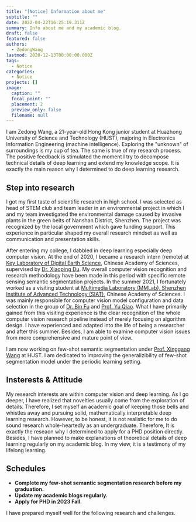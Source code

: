 ```yaml
---
title: "[Notice] Information about me"
subtitle: ""
date: 2022-04-22T16:25:19.311Z
summary: Info about me and my academic blog.
draft: false
featured: false
authors:
  - ZedongWang
lastmod: 2020-12-13T00:00:00.000Z
tags:
  - Notice
categories:
  - Notice
projects: []
image:
  caption: ""
  focal_point: ""
  placement: 2
  preview_only: false
  filename: null
---
```

I am Zedong Wang, a 21-year-old Hong Kong junior student at Huazhong University of Science and Technology (HUST), majoring in Electronics Information Engineering (machine intelligence). Exploring the "unknown" of surroundings is my cup of tea. The same is true of my research process. The positive feedback is stimulated the moment I try to decompose technical details of deep learning and extend my knowledge scope. It is exactly the main reason why I determined to do deep learning research.

## Step into research

I got my first taste of scientific research in high school. I was selected as head of STEM club and team leader in an environmental project in which I and my team investigated the environmental damage caused by invasive plants in the green belts of Nanshan District, Shenzhen. The project was recognized by the local government which gave funding support. This experience in particular shaped my overall research mindset as well as communication and presentation skills. 

After entering my college, I dabbled in deep learning especially deep computer vision. At the end of 2020, I became a research intern (remote) at [Key Laboratory of Digital Earth Science](http://www.digitalearthlab.com.cn/), Chinese Academy of Sciences, supervised by [Dr. Xiaoping Du](https://scholar.google.com/citations?hl=zh-CN&user=TpX2C3cAAAAJ). My overall computer vision recognition and research methodology have been made in this period with specific remote sensing semantic segmentation projects.  In the summer 2021, I fortunately worked as a visiting student at [Multimedia Laboratory (MMLab), Shenzhen Institute of Advanced Technology (SIAT)](http://mmlab.siat.ac.cn/), Chinese Academy of Sciences. I was mainly responsible for computer vision model configuration and data selection in the group of [Dr. Bin Fu](https://scholar.google.com/citations?hl=zh-CN&user=9WhK1y4AAAAJ) and [Prof. Yu Qiao](https://scholar.google.com/citations?hl=zh-CN&user=gFtI-8QAAAAJ). What I have primarily gained from this visiting experience is the clear recognition of the whole computer vision research pipeline instead of merely focusing on algorithm design. I have experienced and adapted into the life of being a researcher and after this summer. Besides, I am able to examine computer vision issues from more comprehensive and mature point of view.

I am now working on few-shot semantic segmentation under [Prof. Xinggang Wang](https://scholar.google.com/citations?hl=zh-CN&user=qNCTLV0AAAAJ) at HUST. I am dedicated to improving the generalizibility of few-shot segmentation model under the periodic learning setting.

## Insterests & Attitude

My research interests are within computer vision and deep learning. As I go deeper, I have realized that novelties usually come from the exploration of details. Therefore, I set myself an academic goal of keeping those bells and whistles away and pursuing solid, mathematically interpretable deep learning research. However, to be honest, it is not realistic for me to do sound research whole-heartedly as an undergraduate. Therefore, It is exactly the reseaon why I determined to apply for a PHD position directly. Besides, I have planned to make explanations of  theoretical details of deep learning regularly on my academic blog. In my view, it is a testimony of my lifelong learning.

## Schedules

* **Complete my few-shot semantic segmentation research before my graduation.**
* **Update my academic blogs regularly.**
* **Apply for PHD in 2023 Fall.**

I have prepared myself well for the following research and challenges.